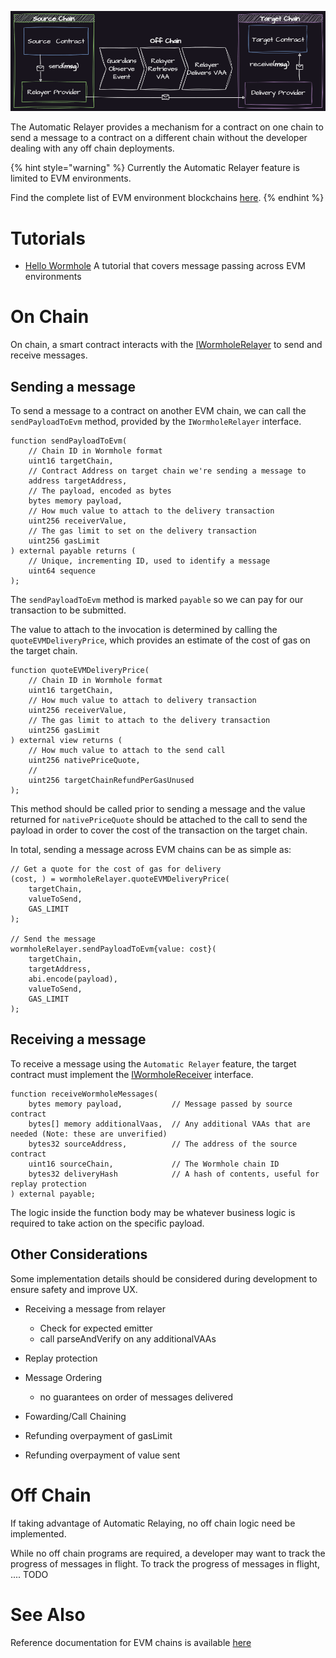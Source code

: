 
![Automatic Relayer](../.gitbook/assets/auto-relayer.png)

The Automatic Relayer provides a mechanism for a contract on one chain to send a message to a contract on a different chain without the developer dealing with any off chain deployments. 

{% hint style="warning" %}
Currently the Automatic Relayer feature is limited to EVM environments.

Find the complete list of EVM environment blockchains [here](../reference/environments/evm.md).
{% endhint %}

<!-- 
    If you're working with the EVM exclusively, a number of simplifying architectural decisions can be made.  

    With EVM only cross chain applications, a developer can:

    1) Take advantage of a service that will [automatically relay](../reference/components/relayer.md#automatic-relayers) the [VAAs](../reference/components/vaa.md) to the target chain for you. 
    2) Take advantage of testing tools like Forge's [fork testing](https://book.getfoundry.sh/forge/fork-testing) for rapid iteration on the core business logic.
    3) Use other features restricted to EVM only environments, like [forwarding](#forwarding) to compose more complex application logic.
-->


# Tutorials

- [Hello Wormhole](../tutorials/quick-start/hello-wormhole.md)
    A tutorial that covers message passing across EVM environments 

# On Chain 

On chain, a smart contract interacts with the [IWormholeRelayer](https://github.com/wormhole-foundation/wormhole-relayer-solidity-sdk/blob/main/src/interfaces/IWormholeRelayer.sol) to send and receive messages.

## Sending a message

To send a message to a contract on another EVM chain, we can call the `sendPayloadToEvm` method, provided by the `IWormholeRelayer` interface.

```solidity
function sendPayloadToEvm(
    // Chain ID in Wormhole format
    uint16 targetChain,     
    // Contract Address on target chain we're sending a message to
    address targetAddress,  
    // The payload, encoded as bytes
    bytes memory payload,   
    // How much value to attach to the delivery transaction 
    uint256 receiverValue,  
    // The gas limit to set on the delivery transaction
    uint256 gasLimit        
) external payable returns (
    // Unique, incrementing ID, used to identify a message
    uint64 sequence
);
```

The `sendPayloadToEvm` method is marked `payable` so we can pay for our transaction to be submitted. 


The value to attach to the invocation is determined by calling the `quoteEVMDeliveryPrice`, which provides an estimate of the cost of gas on the target chain.

```solidity
function quoteEVMDeliveryPrice(
    // Chain ID in Wormhole format
    uint16 targetChain,
    // How much value to attach to delivery transaction 
    uint256 receiverValue,
    // The gas limit to attach to the delivery transaction
    uint256 gasLimit
) external view returns (
    // How much value to attach to the send call
    uint256 nativePriceQuote, 
    // 
    uint256 targetChainRefundPerGasUnused
);
```

This method should be called prior to sending a message and the value returned for `nativePriceQuote` should be attached to the call to send the payload in order to cover the cost of the transaction on the target chain.  


In total, sending a message across EVM chains can be as simple as:
```solidity
// Get a quote for the cost of gas for delivery
(cost, ) = wormholeRelayer.quoteEVMDeliveryPrice(
    targetChain,
    valueToSend,
    GAS_LIMIT
);

// Send the message
wormholeRelayer.sendPayloadToEvm{value: cost}(
    targetChain,
    targetAddress,
    abi.encode(payload),
    valueToSend, 
    GAS_LIMIT
);
```


## Receiving a message

To receive a message using the `Automatic Relayer` feature, the target contract must implement the [IWormholeReceiver](https://github.com/wormhole-foundation/wormhole-relayer-solidity-sdk/blob/main/src/interfaces/IWormholeReceiver.sol) interface.

```solidity
function receiveWormholeMessages(
    bytes memory payload,           // Message passed by source contract 
    bytes[] memory additionalVaas,  // Any additional VAAs that are needed (Note: these are unverified) 
    bytes32 sourceAddress,          // The address of the source contract
    uint16 sourceChain,             // The Wormhole chain ID
    bytes32 deliveryHash            // A hash of contents, useful for replay protection
) external payable;
```

The logic inside the function body may be whatever business logic is required to take action on the specific payload.


## Other Considerations

Some implementation details should be considered during development to ensure safety and improve UX.

<!-- TODO: Joe -->
- Receiving a message from relayer 
    - Check for expected emitter 
    - call parseAndVerify on any additionalVAAs

- Replay protection

- Message Ordering
    - no guarantees on order of messages delivered

- Fowarding/Call Chaining

- Refunding overpayment of gasLimit

- Refunding overpayment of value sent


# Off Chain

If taking advantage of Automatic Relaying, no off chain logic need be implemented. 

While no off chain programs are required, a developer may want to track the progress of messages in flight. To track the progress of messages in flight,  .... TODO

# See Also

Reference documentation for EVM chains is available [here](../reference/environments/evm.md)